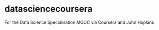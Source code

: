 datasciencecoursera
===================

For the Data Science Specialisation MOOC via Coursera and John Hopkins
